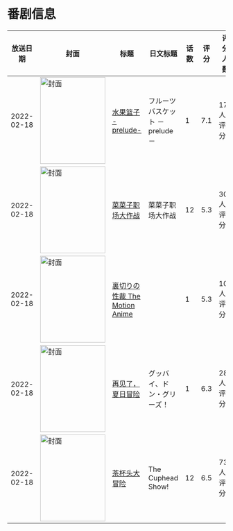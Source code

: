 # 番剧信息

|放送日期|封面|标题|日文标题|话数|评分|评分人数|
|---|---|---|---|---|---|---|
|2022-02-18|<img src="https://lain.bgm.tv/pic/cover/c/f7/a1/340282_VqE5I.jpg" alt="封面" style="width:150px;height:200px;object-fit:cover;">|[水果篮子 -prelude-](https://bangumi.tv/subject/340282)|フルーツバスケット －prelude－|1|7.1|179人评分|
|2022-02-18|<img src="https://lain.bgm.tv/pic/cover/c/f0/9e/371412_3L13a.jpg" alt="封面" style="width:150px;height:200px;object-fit:cover;">|[菜菜子职场大作战](https://bangumi.tv/subject/371412)|菜菜子职场大作战|12|5.3|30人评分|
|2022-02-18|<img src="https://bangumi.tv/img/no_icon_subject.png" alt="封面" style="width:150px;height:200px;object-fit:cover;">|[裏切りの性裁 The Motion Anime](https://bangumi.tv/subject/372589)||1|5.3|10人评分|
|2022-02-18|<img src="https://lain.bgm.tv/pic/cover/c/39/50/340678_Pgp6z.jpg" alt="封面" style="width:150px;height:200px;object-fit:cover;">|[再见了，夏日冒险](https://bangumi.tv/subject/340678)|グッバイ、ドン・グリーズ！|1|6.3|284人评分|
|2022-02-18|<img src="https://lain.bgm.tv/pic/cover/c/78/04/286186_Kjt11.jpg" alt="封面" style="width:150px;height:200px;object-fit:cover;">|[茶杯头大冒险](https://bangumi.tv/subject/286186)|The Cuphead Show!|12|6.5|73人评分|

